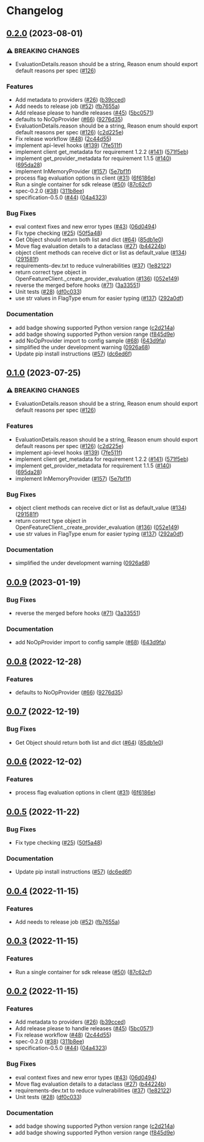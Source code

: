 # Changelog

## [0.2.0](https://github.com/federicobond/python-sdk/compare/v0.1.0...v0.2.0) (2023-08-01)


### ⚠ BREAKING CHANGES

* EvaluationDetails.reason should be a string, Reason enum should export default reasons per spec ([#126](https://github.com/federicobond/python-sdk/issues/126))

### Features

* Add metadata to providers ([#26](https://github.com/federicobond/python-sdk/issues/26)) ([b39cced](https://github.com/federicobond/python-sdk/commit/b39cced329d16741aa8fa8768fd44ff51f916bfa))
* Add needs to release job ([#52](https://github.com/federicobond/python-sdk/issues/52)) ([fb7655a](https://github.com/federicobond/python-sdk/commit/fb7655aa3aae0fb021e0aae57c0a7d182a8218cf))
* Add release please to handle releases ([#45](https://github.com/federicobond/python-sdk/issues/45)) ([5bc0571](https://github.com/federicobond/python-sdk/commit/5bc057192d69659d17b9552cae854843a86d879c))
* defaults to NoOpProvider ([#66](https://github.com/federicobond/python-sdk/issues/66)) ([9276d35](https://github.com/federicobond/python-sdk/commit/9276d3579881049f8412e329f0ceec7df56e914b))
* EvaluationDetails.reason should be a string, Reason enum should export default reasons per spec ([#126](https://github.com/federicobond/python-sdk/issues/126)) ([c2d225e](https://github.com/federicobond/python-sdk/commit/c2d225e34cefe284288e7fc5a574c1136e0962aa))
* Fix release workflow ([#48](https://github.com/federicobond/python-sdk/issues/48)) ([2c44d55](https://github.com/federicobond/python-sdk/commit/2c44d55af349e9485a3f697f28c1391cc11c5ed0))
* implement api-level hooks ([#139](https://github.com/federicobond/python-sdk/issues/139)) ([7fe511f](https://github.com/federicobond/python-sdk/commit/7fe511ffe023b164f7ad6bd9f41d60b289747268))
* implement client get_metadata for requirement 1.2.2 ([#141](https://github.com/federicobond/python-sdk/issues/141)) ([571f5eb](https://github.com/federicobond/python-sdk/commit/571f5eb3bfe147407e473b36ae8a6c5ad056ebf2))
* implement get_provider_metadata for requirement 1.1.5 ([#140](https://github.com/federicobond/python-sdk/issues/140)) ([695da28](https://github.com/federicobond/python-sdk/commit/695da28c1ed4f65e19bed0fa4a379257d7dc6776))
* implement InMemoryProvider ([#157](https://github.com/federicobond/python-sdk/issues/157)) ([5e7bf1f](https://github.com/federicobond/python-sdk/commit/5e7bf1f8ad6aa6a34f5be322ade92b672ad9b6b6))
* process flag evaluation options in client ([#31](https://github.com/federicobond/python-sdk/issues/31)) ([6f6186e](https://github.com/federicobond/python-sdk/commit/6f6186ed910be12579c10e6e5d693867093cf4b2))
* Run a single container for sdk release ([#50](https://github.com/federicobond/python-sdk/issues/50)) ([87c62cf](https://github.com/federicobond/python-sdk/commit/87c62cfae7ce2bd47ed79adb7bb9b58d3b0072fd))
* spec-0.2.0 ([#38](https://github.com/federicobond/python-sdk/issues/38)) ([311b8ee](https://github.com/federicobond/python-sdk/commit/311b8eef53cfd535f8f45e5cd680381cc79abbc1))
* specification-0.5.0 ([#44](https://github.com/federicobond/python-sdk/issues/44)) ([04a4323](https://github.com/federicobond/python-sdk/commit/04a432331036cf771a613dd66dcc46c4e10d9284))


### Bug Fixes

* eval context fixes and new error types ([#43](https://github.com/federicobond/python-sdk/issues/43)) ([06d0494](https://github.com/federicobond/python-sdk/commit/06d0494331b62deb0c0ec96846ffed5ab8471e60))
* Fix type checking ([#25](https://github.com/federicobond/python-sdk/issues/25)) ([50f5a48](https://github.com/federicobond/python-sdk/commit/50f5a484a012167aeebac4d99a47a336d146e243))
* Get Object should return both list and dict ([#64](https://github.com/federicobond/python-sdk/issues/64)) ([85db1e0](https://github.com/federicobond/python-sdk/commit/85db1e0a748bc131bbdb9f8996284b13480b3a33))
* Move flag evaluation details to a dataclass ([#27](https://github.com/federicobond/python-sdk/issues/27)) ([b44224b](https://github.com/federicobond/python-sdk/commit/b44224be0ddaf3745d031d6e7caea19f41322cf1))
* object client methods can receive dict or list as default_value ([#134](https://github.com/federicobond/python-sdk/issues/134)) ([291581f](https://github.com/federicobond/python-sdk/commit/291581fbceb5abbe267d63c9c7e94d4cd34cef21))
* requirements-dev.txt to reduce vulnerabilities ([#37](https://github.com/federicobond/python-sdk/issues/37)) ([1e82122](https://github.com/federicobond/python-sdk/commit/1e82122978e92173fab3c65c75ca3b5477ce3655))
* return correct type object in OpenFeatureClient._create_provider_evaluation ([#136](https://github.com/federicobond/python-sdk/issues/136)) ([052e149](https://github.com/federicobond/python-sdk/commit/052e149ec530c71efed6d8c478d09b9772505153))
* reverse the merged before hooks ([#71](https://github.com/federicobond/python-sdk/issues/71)) ([3a33551](https://github.com/federicobond/python-sdk/commit/3a33551fdbd01c876920177ab2035d0e24e17572))
* Unit tests ([#28](https://github.com/federicobond/python-sdk/issues/28)) ([df0c033](https://github.com/federicobond/python-sdk/commit/df0c03308346c5b3be7223edc162582c578b4678))
* use str values in FlagType enum for easier typing ([#137](https://github.com/federicobond/python-sdk/issues/137)) ([292a0df](https://github.com/federicobond/python-sdk/commit/292a0dfc0ba6e0d2baa6cd0cb87351b8b02ef13a))


### Documentation

* add badge showing supported Python version range ([c2d214a](https://github.com/federicobond/python-sdk/commit/c2d214a809bf2b9f12f50dc8a5a6aec32f9d1dca))
* add badge showing supported Python version range ([f845d9e](https://github.com/federicobond/python-sdk/commit/f845d9e4184ca9328311906c825d42b2cc73a319))
* add NoOpProvider import to config sample ([#68](https://github.com/federicobond/python-sdk/issues/68)) ([643d9fa](https://github.com/federicobond/python-sdk/commit/643d9fa34f94f6ca1f9a5d4251097a3f98dae43e))
* simplified the under development warning ([0926a68](https://github.com/federicobond/python-sdk/commit/0926a68de69dfe5dba0f7af49daaa07e3383aed5))
* Update pip install instructions ([#57](https://github.com/federicobond/python-sdk/issues/57)) ([dc6ed6f](https://github.com/federicobond/python-sdk/commit/dc6ed6f6d744d694ad08c5330c8c3d16189d9de3))

## [0.1.0](https://github.com/open-feature/python-sdk/compare/v0.0.9...v0.1.0) (2023-07-25)


### ⚠ BREAKING CHANGES

* EvaluationDetails.reason should be a string, Reason enum should export default reasons per spec ([#126](https://github.com/open-feature/python-sdk/issues/126))

### Features

* EvaluationDetails.reason should be a string, Reason enum should export default reasons per spec ([#126](https://github.com/open-feature/python-sdk/issues/126)) ([c2d225e](https://github.com/open-feature/python-sdk/commit/c2d225e34cefe284288e7fc5a574c1136e0962aa))
* implement api-level hooks ([#139](https://github.com/open-feature/python-sdk/issues/139)) ([7fe511f](https://github.com/open-feature/python-sdk/commit/7fe511ffe023b164f7ad6bd9f41d60b289747268))
* implement client get_metadata for requirement 1.2.2 ([#141](https://github.com/open-feature/python-sdk/issues/141)) ([571f5eb](https://github.com/open-feature/python-sdk/commit/571f5eb3bfe147407e473b36ae8a6c5ad056ebf2))
* implement get_provider_metadata for requirement 1.1.5 ([#140](https://github.com/open-feature/python-sdk/issues/140)) ([695da28](https://github.com/open-feature/python-sdk/commit/695da28c1ed4f65e19bed0fa4a379257d7dc6776))
* implement InMemoryProvider ([#157](https://github.com/open-feature/python-sdk/issues/157)) ([5e7bf1f](https://github.com/open-feature/python-sdk/commit/5e7bf1f8ad6aa6a34f5be322ade92b672ad9b6b6))


### Bug Fixes

* object client methods can receive dict or list as default_value ([#134](https://github.com/open-feature/python-sdk/issues/134)) ([291581f](https://github.com/open-feature/python-sdk/commit/291581fbceb5abbe267d63c9c7e94d4cd34cef21))
* return correct type object in OpenFeatureClient._create_provider_evaluation ([#136](https://github.com/open-feature/python-sdk/issues/136)) ([052e149](https://github.com/open-feature/python-sdk/commit/052e149ec530c71efed6d8c478d09b9772505153))
* use str values in FlagType enum for easier typing ([#137](https://github.com/open-feature/python-sdk/issues/137)) ([292a0df](https://github.com/open-feature/python-sdk/commit/292a0dfc0ba6e0d2baa6cd0cb87351b8b02ef13a))


### Documentation

* simplified the under development warning ([0926a68](https://github.com/open-feature/python-sdk/commit/0926a68de69dfe5dba0f7af49daaa07e3383aed5))

## [0.0.9](https://github.com/open-feature/python-sdk/compare/v0.0.8...v0.0.9) (2023-01-19)


### Bug Fixes

* reverse the merged before hooks ([#71](https://github.com/open-feature/python-sdk/issues/71)) ([3a33551](https://github.com/open-feature/python-sdk/commit/3a33551fdbd01c876920177ab2035d0e24e17572))


### Documentation

* add NoOpProvider import to config sample ([#68](https://github.com/open-feature/python-sdk/issues/68)) ([643d9fa](https://github.com/open-feature/python-sdk/commit/643d9fa34f94f6ca1f9a5d4251097a3f98dae43e))

## [0.0.8](https://github.com/open-feature/python-sdk/compare/v0.0.7...v0.0.8) (2022-12-28)


### Features

* defaults to NoOpProvider ([#66](https://github.com/open-feature/python-sdk/issues/66)) ([9276d35](https://github.com/open-feature/python-sdk/commit/9276d3579881049f8412e329f0ceec7df56e914b))

## [0.0.7](https://github.com/open-feature/python-sdk/compare/v0.0.6...v0.0.7) (2022-12-19)


### Bug Fixes

* Get Object should return both list and dict ([#64](https://github.com/open-feature/python-sdk/issues/64)) ([85db1e0](https://github.com/open-feature/python-sdk/commit/85db1e0a748bc131bbdb9f8996284b13480b3a33))

## [0.0.6](https://github.com/open-feature/python-sdk/compare/v0.0.5...v0.0.6) (2022-12-02)


### Features

* process flag evaluation options in client ([#31](https://github.com/open-feature/python-sdk/issues/31)) ([6f6186e](https://github.com/open-feature/python-sdk/commit/6f6186ed910be12579c10e6e5d693867093cf4b2))

## [0.0.5](https://github.com/open-feature/python-sdk/compare/v0.0.4...v0.0.5) (2022-11-22)


### Bug Fixes

* Fix type checking ([#25](https://github.com/open-feature/python-sdk/issues/25)) ([50f5a48](https://github.com/open-feature/python-sdk/commit/50f5a484a012167aeebac4d99a47a336d146e243))


### Documentation

* Update pip install instructions ([#57](https://github.com/open-feature/python-sdk/issues/57)) ([dc6ed6f](https://github.com/open-feature/python-sdk/commit/dc6ed6f6d744d694ad08c5330c8c3d16189d9de3))

## [0.0.4](https://github.com/open-feature/python-sdk/compare/v0.0.3...v0.0.4) (2022-11-15)


### Features

* Add needs to release job ([#52](https://github.com/open-feature/python-sdk/issues/52)) ([fb7655a](https://github.com/open-feature/python-sdk/commit/fb7655aa3aae0fb021e0aae57c0a7d182a8218cf))

## [0.0.3](https://github.com/open-feature/python-sdk/compare/v0.0.2...v0.0.3) (2022-11-15)


### Features

* Run a single container for sdk release ([#50](https://github.com/open-feature/python-sdk/issues/50)) ([87c62cf](https://github.com/open-feature/python-sdk/commit/87c62cfae7ce2bd47ed79adb7bb9b58d3b0072fd))

## [0.0.2](https://github.com/open-feature/python-sdk/compare/v0.0.1...v0.0.2) (2022-11-15)


### Features

* Add metadata to providers ([#26](https://github.com/open-feature/python-sdk/issues/26)) ([b39cced](https://github.com/open-feature/python-sdk/commit/b39cced329d16741aa8fa8768fd44ff51f916bfa))
* Add release please to handle releases ([#45](https://github.com/open-feature/python-sdk/issues/45)) ([5bc0571](https://github.com/open-feature/python-sdk/commit/5bc057192d69659d17b9552cae854843a86d879c))
* Fix release workflow ([#48](https://github.com/open-feature/python-sdk/issues/48)) ([2c44d55](https://github.com/open-feature/python-sdk/commit/2c44d55af349e9485a3f697f28c1391cc11c5ed0))
* spec-0.2.0 ([#38](https://github.com/open-feature/python-sdk/issues/38)) ([311b8ee](https://github.com/open-feature/python-sdk/commit/311b8eef53cfd535f8f45e5cd680381cc79abbc1))
* specification-0.5.0 ([#44](https://github.com/open-feature/python-sdk/issues/44)) ([04a4323](https://github.com/open-feature/python-sdk/commit/04a432331036cf771a613dd66dcc46c4e10d9284))


### Bug Fixes

* eval context fixes and new error types ([#43](https://github.com/open-feature/python-sdk/issues/43)) ([06d0494](https://github.com/open-feature/python-sdk/commit/06d0494331b62deb0c0ec96846ffed5ab8471e60))
* Move flag evaluation details to a dataclass ([#27](https://github.com/open-feature/python-sdk/issues/27)) ([b44224b](https://github.com/open-feature/python-sdk/commit/b44224be0ddaf3745d031d6e7caea19f41322cf1))
* requirements-dev.txt to reduce vulnerabilities ([#37](https://github.com/open-feature/python-sdk/issues/37)) ([1e82122](https://github.com/open-feature/python-sdk/commit/1e82122978e92173fab3c65c75ca3b5477ce3655))
* Unit tests ([#28](https://github.com/open-feature/python-sdk/issues/28)) ([df0c033](https://github.com/open-feature/python-sdk/commit/df0c03308346c5b3be7223edc162582c578b4678))


### Documentation

* add badge showing supported Python version range ([c2d214a](https://github.com/open-feature/python-sdk/commit/c2d214a809bf2b9f12f50dc8a5a6aec32f9d1dca))
* add badge showing supported Python version range ([f845d9e](https://github.com/open-feature/python-sdk/commit/f845d9e4184ca9328311906c825d42b2cc73a319))
